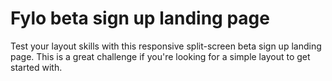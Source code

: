 # Fylo beta sign up landing page
Test your layout skills with this responsive split-screen beta sign up landing page. This is a great challenge if you're looking for a simple layout to get started with.
